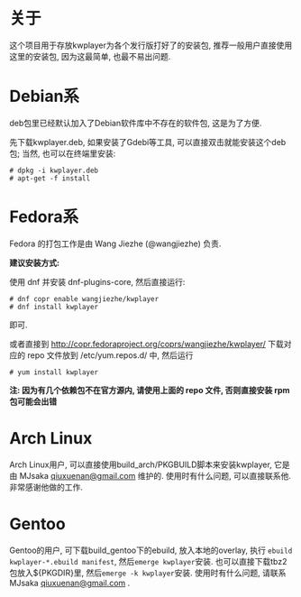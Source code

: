 关于
====
这个项目用于存放kwplayer为各个发行版打好了的安装包, 推荐一般用户直接使用
这里的安装包, 因为这最简单, 也最不易出问题.


Debian系
=========
deb包里已经默认加入了Debian软件库中不存在的软件包, 这是为了方便.

先下载kwplayer.deb, 如果安装了Gdebi等工具, 可以直接双击就能安装这个deb包;
当然, 也可以在终端里安装:

    # dpkg -i kwplayer.deb
    # apt-get -f install


Fedora系
========
Fedora 的打包工作是由 Wang Jiezhe (@wangjiezhe) 负责.

**建议安装方式:**

使用 dnf 并安装 dnf-plugins-core, 然后直接运行:

	# dnf copr enable wangjiezhe/kwplayer
	# dnf install kwplayer

即可.

或者直接到 <http://copr.fedoraproject.org/coprs/wangjiezhe/kwplayer/> 下载对应的
repo 文件放到 /etc/yum.repos.d/ 中, 然后运行

	# yum install kwplayer

**注: 因为有几个依赖包不在官方源内, 请使用上面的 repo 文件, 否则直接安装 rpm 包可能会出错**


Arch Linux
==========
Arch Linux用户, 可以直接使用build_arch/PKGBUILD脚本来安装kwplayer, 它是由
MJsaka <qiuxuenan@gmail.com> 维护的. 使用时有什么问题, 可以直接联系他.
非常感谢他做的工作.

Gentoo
========
Gentoo的用户, 可下载build_gentoo下的ebuild, 放入本地的overlay, 执行
`ebuild kwplayer-*.ebuild manifest`, 然后`emerge kwplayer`安装. 
也可以直接下载tbz2包放入${PKGDIR}里, 然后`emerge -k kwplayer`安装.
使用时有什么问题, 请联系 MJsaka <qiuxuenan@gmail.com> .
